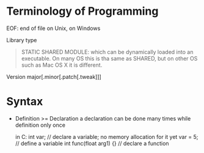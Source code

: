 # Terminology of Programming

EOF: end of file
    <Ctrl-D> on Unix, <Ctrl-Z> on Windows

Library type
> STATIC 
> SHARED 
> MODULE: which can be dynamically loaded into an executable. On many OS this is tha same as SHARED,
	  but on other OS such as Mac OS X it is different.

Version
    major[.minor[.patch[.tweak]]]

# Syntax
* Definition >= Declaration
    a declaration can be done many times while definition only once

  in C:
    int var;	// declare a variable; no memory allocation for it yet
    var = 5;	// define a variable
    int func(float arg1) {} // declare a function
